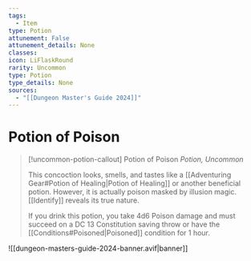 ```yaml
---
tags:
  - Item
type: Potion
attunement: False
attunement_details: None
classes:
icon: LiFlaskRound
rarity: Uncommon
type: Potion
type_details: None
sources: 
  - "[[Dungeon Master's Guide 2024]]"
---
```

# Potion of Poison
>[!uncommon-potion-callout] Potion of Poison
>_Potion, Uncommon_
>
>This concoction looks, smells, and tastes like a [[Adventuring Gear#Potion of Healing\|Potion of Healing]] or another beneficial potion. However, it is actually poison masked by illusion magic. [[Identify]] reveals its true nature.
>
>If you drink this potion, you take 4d6 Poison damage and must succeed on a DC 13 Constitution saving throw or have the [[Conditions#Poisoned\|Poisoned]] condition for 1 hour.
>


![[dungeon-masters-guide-2024-banner.avif|banner]]